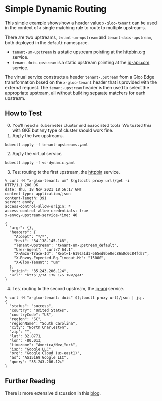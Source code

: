 # Simple Dynamic Routing

This simple example shows how a header value `x-gloo-tenant` can be used in the context of a single matching rule to route to multiple upstreams. 

There are two upstreams, `tenant-um-upstream` and `tenant-dois-upstream`, both deployed in the `default` namespace.
* `tenant-um-upstream` is a static upstream pointing at the [httpbin.org](http://httpbin.org) service.
* `tenant-dois-upstream` is a static upstream pointing at the [ip-api.com](https://ip-api.com/) service.

The virtual service constructs a header `tenant-upstream` from a Gloo Edge transformation based on the `x-gloo-tenant` header that is provided with the external request. The `tenant-upstream` header is then used to select the appropriate upstream, all without building separate matchers for each upstream.

## How to Test

0. You'll need a Kubernetes cluster and associated tools. We tested this with GKE but any type of cluster should work fine.
1. Apply the two upstreams. 
```
kubectl apply -f tenant-upstreams.yaml
```
2. Apply the virtual service.
```
kubectl apply -f vs-dynamic.yaml
```
3. Test routing to the first upstream, the [httpbin](http://httpbin.org) service.
```
% curl -H "x-gloo-tenant: um" $(glooctl proxy url)/get -i
HTTP/1.1 200 OK
date: Thu, 18 Nov 2021 18:56:17 GMT
content-type: application/json
content-length: 391
server: envoy
access-control-allow-origin: *
access-control-allow-credentials: true
x-envoy-upstream-service-time: 40

{
  "args": {},
  "headers": {
    "Accept": "*/*",
    "Host": "34.138.145.188",
    "Tenant-Upstream": "tenant-um-upstream_default",
    "User-Agent": "curl/7.64.1",
    "X-Amzn-Trace-Id": "Root=1-6196a1d1-665ed9be0ec86a0c0c84fda7",
    "X-Envoy-Expected-Rq-Timeout-Ms": "15000",
    "X-Gloo-Tenant": "um"
  },
  "origin": "35.243.206.124",
  "url": "http://34.138.145.188/get"
}
```
4. Test routing to the second upstream, the [ip-api](https://ip-api.com/) service.
```
% curl -H "x-gloo-tenant: dois" $(glooctl proxy url)/json | jq .
{
  "status": "success",
  "country": "United States",
  "countryCode": "US",
  "region": "SC",
  "regionName": "South Carolina",
  "city": "North Charleston",
  "zip": "",
  "lat": 32.8771,
  "lon": -80.013,
  "timezone": "America/New_York",
  "isp": "Google LLC",
  "org": "Google Cloud (us-east1)",
  "as": "AS15169 Google LLC",
  "query": "35.243.206.124"
}
```

## Further Reading

There is more extensive discussion in this [blog](https://www.solo.io/blog/dynamic-routing-with-gloo-edge/).